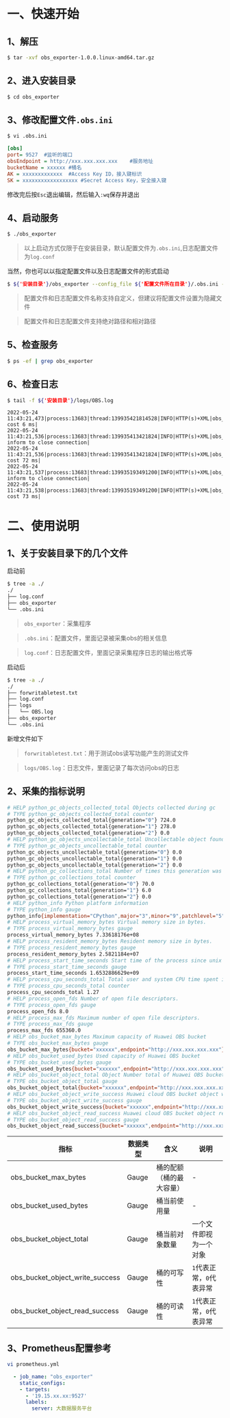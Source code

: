 # 一、快速开始
## 1、解压
```bash
$ tar -xvf obs_exporter-1.0.0.linux-amd64.tar.gz
```
## 2、进入安装目录
```bash
$ cd obs_exporter
```
## 3、修改配置文件`.obs.ini`
```bash
$ vi .obs.ini
```
```ini
[obs]
port= 9527  #监听的端口
obsEndpoint = http://xxx.xxx.xxx.xxx    #服务地址
bucketName = xxxxxx #桶名
AK = xxxxxxxxxxxxx  #Access Key ID，接入键标识
SK = xxxxxxxxxxxxxxxxxx #Secret Access Key，安全接入键
```
修改完后按`Esc`退出编辑，然后输入`:wq`保存并退出
## 4、启动服务
```bash
$ ./obs_exporter
```
>以上启动方式仅限于在安装目录，默认配置文件为`.obs.ini`,日志配置文件为`log.conf`

当然，你也可以以指定配置文件以及日志配置文件的形式启动
```bash
$ ${'安装目录'}/obs_exporter --config_file ${'配置文件所在目录'}/.obs.ini --log_config ${'日志配置文件所在目录'}/log.conf
```
>配置文件和日志配置文件名称支持自定义，但建议将配置文件设置为隐藏文件

>配置文件和日志配置文件支持绝对路径和相对路径
## 5、检查服务
```bash
$ ps -ef | grep obs_exporter
```
## 6、检查日志
```bash
$ tail -f ${'安装目录'}/logs/OBS.log
```
```log
2022-05-24 11:43:21,473|process:13683|thread:139935421814528|INFO|HTTP(s)+XML|obs_logger|_wrapperFinally,97|getObject cost 6 ms|
2022-05-24 11:43:21,536|process:13683|thread:139935413421824|INFO|HTTP(s)+XML|obs_logger|do_close,358|server inform to close connection|
2022-05-24 11:43:21,536|process:13683|thread:139935413421824|INFO|HTTP(s)+XML|obs_logger|_wrapperFinally,97|getBucketStorageInfo cost 72 ms|
2022-05-24 11:43:21,537|process:13683|thread:139935193491200|INFO|HTTP(s)+XML|obs_logger|do_close,358|server inform to close connection|
2022-05-24 11:43:21,538|process:13683|thread:139935193491200|INFO|HTTP(s)+XML|obs_logger|_wrapperFinally,97|putContent cost 73 ms|
```
# 二、使用说明
## 1、关于安装目录下的几个文件
启动前
```bash
$ tree -a ./
./
├── log.conf
├── obs_exporter
└── .obs.ini
```
>`obs_exporter`：采集程序

>`.obs.ini`：配置文件，里面记录被采集obs的相关信息

>`log.conf`：日志配置文件，里面记录采集程序日志的输出格式等

启动后
```bash
$ tree -a ./
./
├── forwritabletest.txt
├── log.conf
├── logs
│   └── OBS.log
├── obs_exporter
└── .obs.ini
```
新增文件如下
>`forwritabletest.txt`：用于测试obs读写功能产生的测试文件

>`logs/OBS.log`：日志文件，里面记录了每次访问obs的日志

## 2、采集的指标说明
```bash
# HELP python_gc_objects_collected_total Objects collected during gc
# TYPE python_gc_objects_collected_total counter
python_gc_objects_collected_total{generation="0"} 724.0
python_gc_objects_collected_total{generation="1"} 278.0
python_gc_objects_collected_total{generation="2"} 0.0
# HELP python_gc_objects_uncollectable_total Uncollectable object found during GC
# TYPE python_gc_objects_uncollectable_total counter
python_gc_objects_uncollectable_total{generation="0"} 0.0
python_gc_objects_uncollectable_total{generation="1"} 0.0
python_gc_objects_uncollectable_total{generation="2"} 0.0
# HELP python_gc_collections_total Number of times this generation was collected
# TYPE python_gc_collections_total counter
python_gc_collections_total{generation="0"} 70.0
python_gc_collections_total{generation="1"} 6.0
python_gc_collections_total{generation="2"} 0.0
# HELP python_info Python platform information
# TYPE python_info gauge
python_info{implementation="CPython",major="3",minor="9",patchlevel="5",version="3.9.5"} 1.0
# HELP process_virtual_memory_bytes Virtual memory size in bytes.
# TYPE process_virtual_memory_bytes gauge
process_virtual_memory_bytes 7.33618176e+08
# HELP process_resident_memory_bytes Resident memory size in bytes.
# TYPE process_resident_memory_bytes gauge
process_resident_memory_bytes 2.5821184e+07
# HELP process_start_time_seconds Start time of the process since unix epoch in seconds.
# TYPE process_start_time_seconds gauge
process_start_time_seconds 1.6532886629e+09
# HELP process_cpu_seconds_total Total user and system CPU time spent in seconds.
# TYPE process_cpu_seconds_total counter
process_cpu_seconds_total 1.27
# HELP process_open_fds Number of open file descriptors.
# TYPE process_open_fds gauge
process_open_fds 8.0
# HELP process_max_fds Maximum number of open file descriptors.
# TYPE process_max_fds gauge
process_max_fds 655360.0
# HELP obs_bucket_max_bytes Maximum capacity of Huawei OBS bucket
# TYPE obs_bucket_max_bytes gauge
obs_bucket_max_bytes{bucket="xxxxxx",endpoint="http://xxx.xxx.xxx.xxx"} 5.36870912e+011
# HELP obs_bucket_used_bytes Used capacity of Huawei OBS bucket
# TYPE obs_bucket_used_bytes gauge
obs_bucket_used_bytes{bucket="xxxxxx",endpoint="http://xxx.xxx.xxx.xxx"} 4.309656907e+010
# HELP obs_bucket_object_total Object Number total of Huawei OBS bucket
# TYPE obs_bucket_object_total gauge
obs_bucket_object_total{bucket="xxxxxx",endpoint="http://xxx.xxx.xxx.xxx"} 479615.0
# HELP obs_bucket_object_write_success Huawei cloud OBS bucket object writable
# TYPE obs_bucket_object_write_success gauge
obs_bucket_object_write_success{bucket="xxxxxx",endpoint="http://xxx.xxx.xxx.xxx"} 1.0
# HELP obs_bucket_object_read_success Huawei cloud OBS bucket object readable
# TYPE obs_bucket_object_read_success gauge
obs_bucket_object_read_success{bucket="xxxxxx",endpoint="http://xxx.xxx.xxx.xxx"} 1.0
```
| 指标                 |数据类型    | 含义              | 说明            |
| -------------------- | ---------- | ---------------- | ---------------- |
| obs_bucket_max_bytes |  Gauge     |桶的配额（桶的最大容量） | - |
| obs_bucket_used_bytes |  Gauge    |桶当前使用量 | - |
| obs_bucket_object_total |  Gauge    |桶当前对象数量 | 一个文件即视为一个对象 |
| obs_bucket_object_write_success |  Gauge    |桶的可写性 | `1`代表正常，`0`代表异常 |
| obs_bucket_object_read_success |  Gauge    |桶的可读性 | `1`代表正常，`0`代表异常 |
## 3、Prometheus配置参考
```bash
vi prometheus.yml
```
```yaml
  - job_name: "obs_exporter"
    static_configs:
    - targets:
      - '19.15.xx.xx:9527'
      labels:
        server: 大数据服务平台
```
